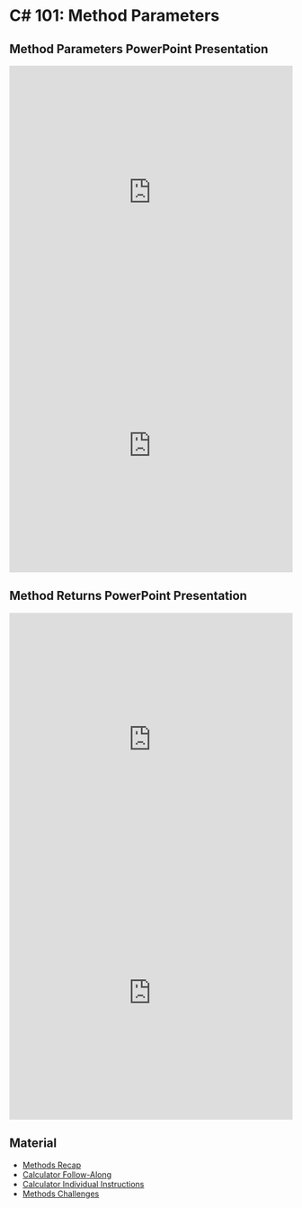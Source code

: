 # <span>C# 101:</span> Method Parameters

## Method Parameters PowerPoint Presentation
<iframe src='https://view.officeapps.live.com/op/embed.aspx?src=https://hylandtechclub.com/cs-101/MethodParameters/MethodParameters.pptx' width='100%' height='450px' frameborder='0'></iframe>
<iframe width="100%" height="450px" src="https://www.youtube.com/embed/Xa7cXskIRRg" frameborder="0" allow="accelerometer; autoplay; encrypted-media; gyroscope; picture-in-picture" allowfullscreen></iframe>

## Method Returns PowerPoint Presentation
<iframe src='https://view.officeapps.live.com/op/embed.aspx?src=https://hylandtechclub.com/cs-101/MethodParameters/MethodReturns.pptx' width='100%' height='450px' frameborder='0'></iframe>
<iframe width="100%" height="450px" src="https://www.youtube.com/embed/TeOG7QeOY38" frameborder="0" allow="accelerometer; autoplay; encrypted-media; gyroscope; picture-in-picture" allowfullscreen></iframe>

## Material
- [Methods Recap](MethodsRecap.md)
- [Calculator Follow-Along](CalculatorFollowAlong.md)
- [Calculator Individual Instructions](CalculatorIndividualInstructions.md)
- [Methods Challenges](MethodsChallenges.md)